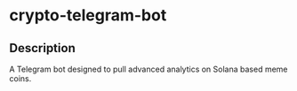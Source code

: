 # crypto-telegram-bot

## Description
A Telegram bot designed to pull advanced analytics on Solana based meme coins.
